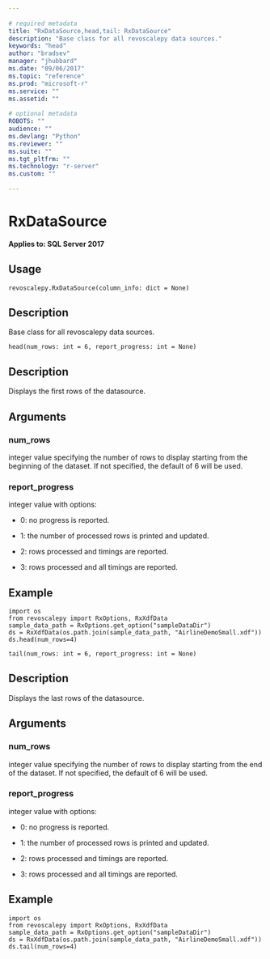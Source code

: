 ```yaml
--- 
 
# required metadata 
title: "RxDataSource,head,tail: RxDataSource" 
description: "Base class for all revoscalepy data sources." 
keywords: "head" 
author: "bradsev" 
manager: "jhubbard" 
ms.date: "09/06/2017" 
ms.topic: "reference" 
ms.prod: "microsoft-r" 
ms.service: "" 
ms.assetid: "" 
 
# optional metadata 
ROBOTS: "" 
audience: "" 
ms.devlang: "Python" 
ms.reviewer: "" 
ms.suite: "" 
ms.tgt_pltfrm: "" 
ms.technology: "r-server" 
ms.custom: "" 
 
---
```


# RxDataSource


**Applies to: SQL Server 2017**


## Usage



```
revoscalepy.RxDataSource(column_info: dict = None)
```





## Description

Base class for all revoscalepy data sources.

```
head(num_rows: int = 6, report_progress: int = None)
```





## Description

Displays the first rows of the datasource.


## Arguments


### num_rows

integer value specifying the number of rows to display starting from the beginning of the dataset.
If not specified, the default of 6 will be used.


### report_progress

integer value with options:

* 0: no progress is reported. 

* 1: the number of processed rows is printed and updated. 

* 2: rows processed and timings are reported. 

* 3: rows processed and all timings are reported. 


## Example



```
import os
from revoscalepy import RxOptions, RxXdfData
sample_data_path = RxOptions.get_option("sampleDataDir")
ds = RxXdfData(os.path.join(sample_data_path, "AirlineDemoSmall.xdf"))
ds.head(num_rows=4)
```




```
tail(num_rows: int = 6, report_progress: int = None)
```





## Description

Displays the last rows of the datasource.


## Arguments


### num_rows

integer value specifying the number of rows to display starting from the end of the dataset.
If not specified, the default of 6 will be used.


### report_progress

integer value with options:

* 0: no progress is reported. 

* 1: the number of processed rows is printed and updated. 

* 2: rows processed and timings are reported. 

* 3: rows processed and all timings are reported. 


## Example



```
import os
from revoscalepy import RxOptions, RxXdfData
sample_data_path = RxOptions.get_option("sampleDataDir")
ds = RxXdfData(os.path.join(sample_data_path, "AirlineDemoSmall.xdf"))
ds.tail(num_rows=4)
```

